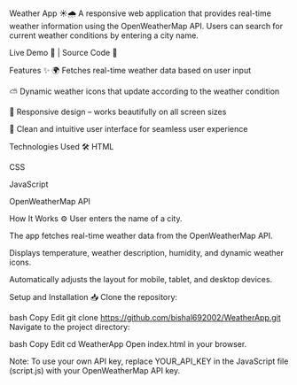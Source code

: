 Weather App ☀️🌧️
A responsive web application that provides real-time weather information using the OpenWeatherMap API. Users can search for current weather conditions by entering a city name.

Live Demo 🚀 | Source Code 📂

Features ✨
🌍 Fetches real-time weather data based on user input

⛅ Dynamic weather icons that update according to the weather condition

📱 Responsive design – works beautifully on all screen sizes

🎯 Clean and intuitive user interface for seamless user experience

Technologies Used 🛠️
HTML

CSS

JavaScript

OpenWeatherMap API

How It Works ⚙️
User enters the name of a city.

The app fetches real-time weather data from the OpenWeatherMap API.

Displays temperature, weather description, humidity, and dynamic weather icons.

Automatically adjusts the layout for mobile, tablet, and desktop devices.

Setup and Installation 📥
Clone the repository:

bash
Copy
Edit
git clone https://github.com/bishal692002/WeatherApp.git
Navigate to the project directory:

bash
Copy
Edit
cd WeatherApp
Open index.html in your browser.

Note: To use your own API key, replace YOUR_API_KEY in the JavaScript file (script.js) with your OpenWeatherMap API key.
